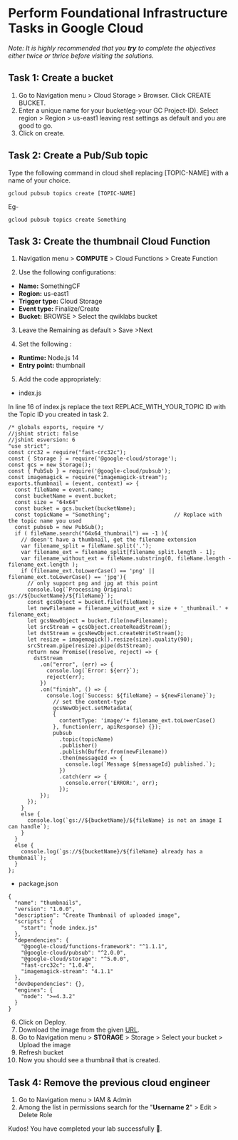 # Perform Foundational Infrastructure Tasks in Google Cloud

_Note: It is highly recommended that you __try__ to complete the objectives either twice or thrice before visiting the solutions._

## Task 1: Create a bucket

1. Go to Navigation menu > Cloud Storage > Browser. Click CREATE BUCKET.
2. Enter a unique name for your bucket(eg-your GC Project-ID). Select region > Region > us-east1 leaving rest settings as default and you are good to go.
3. Click on create.

## Task 2: Create a Pub/Sub topic

Type the following command in cloud shell replacing [TOPIC-NAME] with a name of your choice.

```
gcloud pubsub topics create [TOPIC-NAME]              
```
Eg-
```
gcloud pubsub topics create Something             
```

## Task 3: Create the thumbnail Cloud Function

1. Navigation menu > **COMPUTE** >  Cloud Functions > Create Function

2. Use the following configurations:

  - **Name:** SomethingCF
  - **Region:** us-east1
  - **Trigger type:** Cloud Storage
  - **Event type:** Finalize/Create
  - **Bucket:** BROWSE > Select the qwiklabs bucket

3. Leave the Remaining as default > Save >Next

4. Set the following :
  - **Runtime:** Node.js 14
  - **Entry point:** thumbnail
  
5. Add the code appropriately:
- index.js 

In line 16 of index.js replace the text REPLACE_WITH_YOUR_TOPIC ID with the Topic ID you created in task 2.
```
/* globals exports, require */
//jshint strict: false
//jshint esversion: 6
"use strict";
const crc32 = require("fast-crc32c");
const { Storage } = require('@google-cloud/storage');
const gcs = new Storage();
const { PubSub } = require('@google-cloud/pubsub');
const imagemagick = require("imagemagick-stream");
exports.thumbnail = (event, context) => {
  const fileName = event.name;
  const bucketName = event.bucket;
  const size = "64x64"
  const bucket = gcs.bucket(bucketName);
  const topicName = "Something";                    // Replace with the topic name you used
  const pubsub = new PubSub();
  if ( fileName.search("64x64_thumbnail") == -1 ){
    // doesn't have a thumbnail, get the filename extension
    var filename_split = fileName.split('.');
    var filename_ext = filename_split[filename_split.length - 1];
    var filename_without_ext = fileName.substring(0, fileName.length - filename_ext.length );
    if (filename_ext.toLowerCase() == 'png' || filename_ext.toLowerCase() == 'jpg'){
      // only support png and jpg at this point
      console.log(`Processing Original: gs://${bucketName}/${fileName}`);
      const gcsObject = bucket.file(fileName);
      let newFilename = filename_without_ext + size + '_thumbnail.' + filename_ext;
      let gcsNewObject = bucket.file(newFilename);
      let srcStream = gcsObject.createReadStream();
      let dstStream = gcsNewObject.createWriteStream();
      let resize = imagemagick().resize(size).quality(90);
      srcStream.pipe(resize).pipe(dstStream);
      return new Promise((resolve, reject) => {
        dstStream
          .on("error", (err) => {
            console.log(`Error: ${err}`);
            reject(err);
          })
          .on("finish", () => {
            console.log(`Success: ${fileName} → ${newFilename}`);
              // set the content-type
              gcsNewObject.setMetadata(
              {
                contentType: 'image/'+ filename_ext.toLowerCase()
              }, function(err, apiResponse) {});
              pubsub
                .topic(topicName)
                .publisher()
                .publish(Buffer.from(newFilename))
                .then(messageId => {
                  console.log(`Message ${messageId} published.`);
                })
                .catch(err => {
                  console.error('ERROR:', err);
                });
          });
      });
    }
    else {
      console.log(`gs://${bucketName}/${fileName} is not an image I can handle`);
    }
  }
  else {
    console.log(`gs://${bucketName}/${fileName} already has a thumbnail`);
  }
};
```
- package.json
```
{
  "name": "thumbnails",
  "version": "1.0.0",
  "description": "Create Thumbnail of uploaded image",
  "scripts": {
    "start": "node index.js"
  },
  "dependencies": {
    "@google-cloud/functions-framework": "^1.1.1",
    "@google-cloud/pubsub": "^2.0.0",
    "@google-cloud/storage": "^5.0.0",
    "fast-crc32c": "1.0.4",
    "imagemagick-stream": "4.1.1"
  },
  "devDependencies": {},
  "engines": {
    "node": ">=4.3.2"
  }
}
```
6. Click on Deploy.
7. Download the image from the given [URL](https://storage.googleapis.com/cloud-training/gsp315/map.jpg).
8. Go to Navigation menu > **STORAGE** > Storage > Select your bucket > Upload the image
9. Refresh bucket
10. Now you should see a thumbnail that is created.

## Task 4: Remove the previous cloud engineer

1. Go to Navigation menu > IAM & Admin
2. Among the list in permissions search for the "**Username 2**"  > Edit > Delete Role

Kudos! You have completed your lab successfully 🌟.